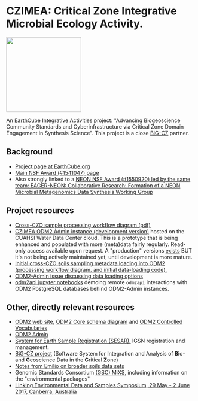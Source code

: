 # CZIMEA: Critical Zone Integrative Microbial Ecology Activity. 

<img src="https://www.earthcube.org/sites/default/files/doc-repository/logo_earthcube_no-subhead_horizontal.png" width=200 height=auto>


An [EarthCube](https://www.earthcube.org) Integrative Activities project: "Advancing Biogeoscience Community Standards and Cyberinfrastructure via Critical Zone Domain Engagement in Synthesis Science". This project is a close [BiG-CZ](http://bigcz.org) partner.

## Background
- [Project page at EarthCube.org](https://www.earthcube.org/group/advancing-biogeoscience-community-standards-cyberinfrastructure-critical-zone-domain-engagement-synthesis-science)
- [Main NSF Award (#1541047) page](https://www.nsf.gov/awardsearch/showAward?AWD_ID=1541047)
- Also strongly linked to a [NEON NSF Award (#1550920) led by the same team: EAGER-NEON: Collaborative Research: Formation of a NEON Microbial Metagenomics Data Synthesis Working Group](https://www.nsf.gov/awardsearch/showAward?AWD_ID=1550920)

## Project resources
- [Cross-CZO sample processing workflow diagram (pdf)](https://drive.google.com/open?id=0B9NLnOiN5c1RUXIzbGNYVTNWMG8)
- [CZIMEA ODM2 Admin instance (development version)](http://dev-odm2admin.cuahsi.org/CZIMEA/) hosted on the CUAHSI Water Data Center cloud. This is a prototype that is being enhanced and populated with more (meta)data fairly regularly. Read-only access available upon request. A "production" versions [exists](http://odm2admin.cuahsi.org/CZIMEA/) BUT it's not being actively maintained yet, until development is more mature.
- [Initial cross-CZO soils sampling metadata loading into ODM2 (processing workflow diagram, and initial data-loading code).](dataloading)
- [ODM2-Admin issue discussing data loading options](https://github.com/miguelcleon/ODM2-Admin/issues/16)
- [odm2api jupyter notebooks](https://github.com/miguelcleon/ODM2API-ipython-notebooks) demoing remote `odm2api` interactions with ODM2 PostgreSQL databases behind ODM2-Admin instances.

## Other, directly relevant resources
- [ODM2 web site](http://www.odm2.org), [ODM2 Core schema diagram](http://odm2.github.io/ODM2/schemas/ODM2_Current/diagrams/ODM2Core.html) and [ODM2 Controlled Vocabularies](http://vocabulary.odm2.org)
- [ODM2 Admin](https://github.com/miguelcleon/ODM2-Admin)
- [System for Earth Sample Registration (SESAR).](http://www.geosamples.org/) IGSN registration and management.
- [BiG-CZ project](https://bigcz.org) (Software System for Integration and Analysis of **Bi**o- and **G**eoscience Data in the **C**ritical **Z**one) 
- [Notes from Emilio on broader soils data sets](GeneralSoilsData.md)
- Genomic Standards Consortium [(GSC) MiXS](http://gensc.org/mixs/), including information on the "environmental packages"
- [Linking Environmental Data and Samples Symposium, 29 May - 2 June 2017, Canberra, Australia](https://csiro-enviro-informatics.github.io/environmental-data-symposium-2017/)
